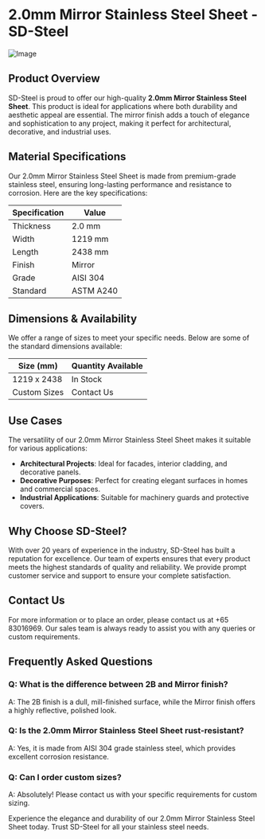 # 2.0mm Mirror Stainless Steel Sheet - SD-Steel

![Image](https://github.com/user-attachments/assets/2567258e-e124-4816-932d-1809bd27ef0b)

## Product Overview

SD-Steel is proud to offer our high-quality **2.0mm Mirror Stainless Steel Sheet**. This product is ideal for applications where both durability and aesthetic appeal are essential. The mirror finish adds a touch of elegance and sophistication to any project, making it perfect for architectural, decorative, and industrial uses.

## Material Specifications

Our 2.0mm Mirror Stainless Steel Sheet is made from premium-grade stainless steel, ensuring long-lasting performance and resistance to corrosion. Here are the key specifications:

| Specification | Value |
|---------------|-------|
| Thickness     | 2.0 mm |
| Width         | 1219 mm |
| Length        | 2438 mm |
| Finish        | Mirror |
| Grade         | AISI 304 |
| Standard      | ASTM A240 |

## Dimensions & Availability

We offer a range of sizes to meet your specific needs. Below are some of the standard dimensions available:

| Size (mm)           | Quantity Available |
|---------------------|--------------------|
| 1219 x 2438         | In Stock           |
| Custom Sizes        | Contact Us         |

## Use Cases

The versatility of our 2.0mm Mirror Stainless Steel Sheet makes it suitable for various applications:

- **Architectural Projects**: Ideal for facades, interior cladding, and decorative panels.
- **Decorative Purposes**: Perfect for creating elegant surfaces in homes and commercial spaces.
- **Industrial Applications**: Suitable for machinery guards and protective covers.

## Why Choose SD-Steel?

With over 20 years of experience in the industry, SD-Steel has built a reputation for excellence. Our team of experts ensures that every product meets the highest standards of quality and reliability. We provide prompt customer service and support to ensure your complete satisfaction.

## Contact Us

For more information or to place an order, please contact us at +65 83016969. Our sales team is always ready to assist you with any queries or custom requirements.

## Frequently Asked Questions

### Q: What is the difference between 2B and Mirror finish?
A: The 2B finish is a dull, mill-finished surface, while the Mirror finish offers a highly reflective, polished look.

### Q: Is the 2.0mm Mirror Stainless Steel Sheet rust-resistant?
A: Yes, it is made from AISI 304 grade stainless steel, which provides excellent corrosion resistance.

### Q: Can I order custom sizes?
A: Absolutely! Please contact us with your specific requirements for custom sizing.

Experience the elegance and durability of our 2.0mm Mirror Stainless Steel Sheet today. Trust SD-Steel for all your stainless steel needs.